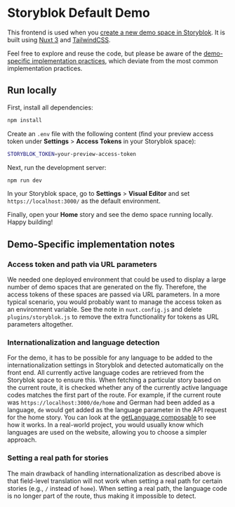 # Storyblok Default Demo

This frontend is used when you [create a new demo space in Storyblok](https://app.storyblok.com/#/me/spaces/new?tab=experience-demo). It is built using [Nuxt 3](https://v3.nuxtjs.org/) and [TailwindCSS](https://tailwindcss.com/).

Feel free to explore and reuse the code, but please be aware of the [demo-specific implementation practices](#demo-specific-implementation-notes), which deviate from the most common implementation practices.

## Run locally

First, install all dependencies:
```bash
npm install
```

Create an `.env` file with the following content (find your preview access token under **Settings** > **Access Tokens** in your Storyblok space):
```bash
STORYBLOK_TOKEN=your-preview-access-token
```

Next, run the development server:
```bash
npm run dev
```

In your Storyblok space, go to **Settings** > **Visual Editor** and set `https://localhost:3000/` as the default environment.

Finally, open your **Home** story and see the demo space running locally. Happy building!

## Demo-Specific implementation notes

### Access token and path via URL parameters

We needed one deployed environment that could be used to display a large number of demo spaces that are generated on the fly. Therefore, the access tokens of these spaces are passed via URL parameters. In a more typical scenario, you would probably want to manage the access token as an environment variable. See the note in `nuxt.config.js` and delete `plugins/storyblok.js` to remove the extra functionality for tokens as URL parameters altogether.

### Internationalization and language detection

For the demo, it has to be possible for any language to be added to the internationalization settings in Storyblok and detected automatically on the front end. All currently active language codes are retrieved from the Storyblok space to ensure this. When fetching a particular story based on the current route, it is checked whether any of the currently active language codes matches the first part of the route. For example, if the current route was `https://localhost:3000/de/home` and German had been added as a language, `de` would get added as the language parameter in the API request for the home story. You can look at the [getLanguage composable](composables/getLanguage.js) to see how it works. In a real-world project, you would usually know which languages are used on the website, allowing you to choose a simpler approach.

### Setting a real path for stories

The main drawback of handling internationalization as described above is that field-level translation will not work when setting a real path for certain stories (e.g., `/` instead of `home`). When setting a real path, the language code is no longer part of the route, thus making it impossible to detect.
